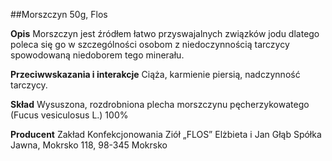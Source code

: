 ##Morszczyn 50g, Flos

**Opis** Morszczyn jest źródłem łatwo przyswajalnych związków jodu dlatego poleca się go w szczególności osobom z niedoczynnością tarczycy spowodowaną niedoborem tego minerału.

**Przeciwwskazania i interakcje** Ciąża, karmienie piersią, nadczynność tarczycy. 

**Skład** Wysuszona, rozdrobniona plecha morszczynu pęcherzykowatego (Fucus vesiculosus L.) 100%

**Producent** Zakład Konfekcjonowania Ziół „FLOS” Elżbieta i Jan Głąb Spółka Jawna, Mokrsko 118, 98-345 Mokrsko